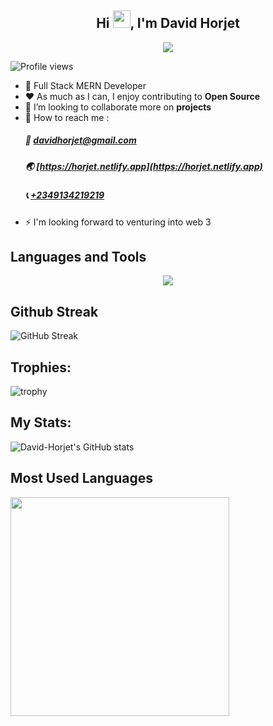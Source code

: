 <h2 align="center">Hi <img src="https://media.giphy.com/media/hvRJCLFzcasrR4ia7z/giphy.gif" width="28">, I'm David Horjet</h2>

<p align="center">
  <a href="https://github.com/DenverCoder1/readme-typing-svg"><img src="https://readme-typing-svg.herokuapp.com?lines=Front+End+Developer;Back+End+Developer;Open%20Source&center=true&width=640&height=55"></a>
</p> 

![Profile views](https://gpvc.arturio.dev/David-Horjet)  

- 🚧 Full Stack MERN Developer
- ❤️ As much as I can, I enjoy contributing to **Open Source**
- 👯 I’m looking to collaborate more on **projects**
- 💬 How to reach me :
    ##### 📧 [davidhorjet@gmail.com](mailto:davidhorjet@gmail.com)  
    ##### 🌏 [https://horjet.netlify.app](https://horjet.netlify.app)
    ##### 📞 [+2349134219219](tel:+2349134219219)
- ⚡ I'm looking forward to venturing into web 3

## Languages and Tools
<p align="center">
  <a href="https://skillicons.dev">
    <img src="https://skillicons.dev/icons?i=react,redux,ts,unity,mongodb,git,css,blender,arduino,c,express,firebase,figma,git,github,heroku,js,postman,cs,docker,aws,cpp,supabase,rust.nextjs" />
  </a>
</p>


## Github Streak
![GitHub Streak](https://github-readme-streak-stats.herokuapp.com?user=David-Horjet&theme=cobalt&date_format=j%20M%5B%20Y%5D&background=000000&border=7536B2&stroke=9243DD&ring=89502D&fire=FF9554&currStreakNum=D280FF&sideNums=BC52FF&currStreakLabel=64EAE2&sideLabels=48A8A2&dates=A42EE5)
## Trophies:
![trophy](https://github-profile-trophy.vercel.app/?username=David-Horjet&theme=onedark)
## My Stats:
![David-Horjet's GitHub stats](https://github-readme-stats.vercel.app/api?username=David-Horjet&theme=tokyonight&show_icons=true)
## Most Used Languages
 <img width="350" src="https://github-readme-stats.vercel.app/api/top-langs/?username=David-Horjet&layout=compact&title_color=00ff00&text_color=00ff00&langs_count=7&bg_color=000"/>
<!---
David-Horjet/David-Horjet is a ✨ special ✨ repository because its `README.md` (this file) appears on your GitHub profile.
You can click the Preview link to take a look at your changes.
--->
